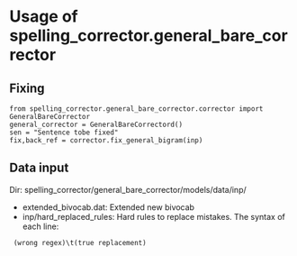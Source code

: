 # Usage of spelling_corrector.general_bare_corrector

## Fixing
```
from spelling_corrector.general_bare_corrector.corrector import GeneralBareCorrector
general_corrector = GeneralBareCorrectord()
sen = "Sentence tobe fixed"
fix,back_ref = corrector.fix_general_bigram(inp)
```

## Data input

Dir: spelling_corrector/general_bare_corrector/models/data/inp/

 * extended_bivocab.dat: Extended new bivocab 
 * inp/hard_replaced_rules: Hard rules to replace mistakes. The syntax of each line:
 ```
  (wrong regex)\t(true replacement)
```
